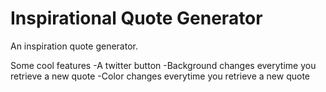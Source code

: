 # Inspirational Quote Generator
An inspiration quote generator.

Some cool features
-A twitter button
-Background changes everytime you retrieve a new quote
-Color changes everytime you retrieve a new quote
